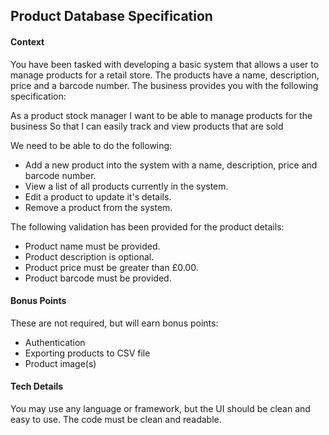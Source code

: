 ## Product Database Specification

#### Context

You have been tasked with developing a basic system that allows a user to manage products for a retail store. The products have a name, description, price and a barcode number. The business provides you with the following specification:

As a product stock manager
I want to be able to manage products for the business
So that I can easily track and view products that are sold

We need to be able to do the following:

- Add a new product into the system with a name, description, price and barcode number.
- View a list of all products currently in the system.
- Edit a product to update it's details.
- Remove a product from the system.

The following validation has been provided for the product details:

- Product name must be provided.
- Product description is optional.
- Product price must be greater than £0.00.
- Product barcode must be provided.

#### Bonus Points

These are not required, but will earn bonus points:

- Authentication
- Exporting products to CSV file
- Product image(s)

#### Tech Details

You may use any language or framework, but the UI should be clean and easy to use. The code must be clean and readable.
